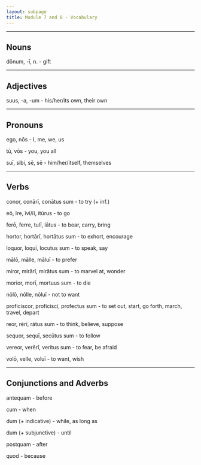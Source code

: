 ```yaml
---
layout: subpage
title: Module 7 and 8 - Vocabulary
---
```


***

## Nouns

dōnum, -ī, n. - gift

***

## Adjectives

suus, -a, -um - his/her/its own, their own

***

## Pronouns

ego, nōs - I, me, we, us

tū, vōs - you, you all

suī, sibi, sē, sē - him/her/itself, themselves

***

## Verbs

conor, conārī, conātus sum - to try (+ inf.)

eō, īre, īvī/iī, itūrus - to go

ferō, ferre, tulī, lātus - to bear, carry, bring

hortor, hortārī, hortātus sum - to exhort, encourage

loquor, loquī, locutus sum - to speak, say

mālō, mālle, māluī - to prefer

miror, mirārī, mirātus sum - to marvel at, wonder

morior, morī, mortuus sum - to die

nōlō, nōlle, nōluī - not to want

proficiscor, proficiscī, profectus sum - to set out, start, go forth, march, travel, depart

reor, rērī, rātus sum - to think, believe, suppose

sequor, sequī, secūtus sum - to follow

vereor, verērī, veritus sum - to fear, be afraid

volō, velle, voluī - to want, wish

***

## Conjunctions and Adverbs

antequam - before

cum - when

dum (+ indicative) - while, as long as

dum (+ subjunctive) - until

postquam - after

quod - because
